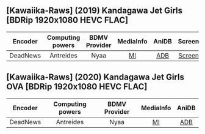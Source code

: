 ## [Kawaiika-Raws] (2019) Kandagawa Jet Girls [BDRip 1920x1080 HEVC FLAC]

| Encoder  | Computing powers | BDMV Provider | MediaInfo | AniDB |  Screens  |
| :------: | :--------------: | :-----------: | :-------: | :---: | :-------: |
| DeadNews |    Antreides     |     Nyaa      |   [MI]    | [ADB] | [Screens] |

[adb]: https://anidb.net/anime/15024
[mi]: https://bin.disroot.org/?3fd1aaa657136206#4NQNb8B4K6tVThv8CoYXJcsdNxwPwjBbEeQBtqZPf8gP
[screens]: https://slow.pics/c/fBrOFl9o

## [Kawaiika-Raws] (2020) Kandagawa Jet Girls OVA [BDRip 1920x1080 HEVC FLAC]

| Encoder  | Computing powers | BDMV Provider | MediaInfo |    AniDB    |
| :------: | :--------------: | :-----------: | :-------: | :---------: |
| DeadNews |    Antreides     |     Nyaa      | [MI][mi_] | [ADB][adb_] |

[adb_]: https://anidb.net/anime/15372
[mi_]: https://bin.disroot.org/?75a673a2674a4124#FwUi8GtERw7kaVwvzcSg2JZv2da6svTLLzTdp1uZKedd
